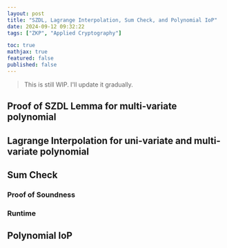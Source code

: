 ```yaml
---
layout: post
title: "SZDL, Lagrange Interpolation, Sum Check, and Polynomial IoP"
date: 2024-09-12 09:32:22
tags: ["ZKP", "Applied Cryptography"]

toc: true
mathjax: true
featured: false
published: false
---
```


> This is still WIP. I'll update it gradually.

## Proof of SZDL Lemma for multi-variate polynomial

## Lagrange Interpolation for uni-variate and multi-variate polynomial

## Sum Check

### Proof of Soundness

### Runtime

## Polynomial IoP